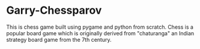 # Garry-Chessparov

This is chess game built using pygame and python from scratch. Chess is a popular board game 
which is originally derived from "chaturanga" an Indian strategy board game from the 7th century.



